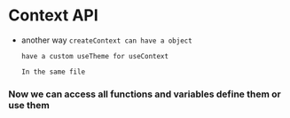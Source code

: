 # Context API 

- another way
    ```createContext can have a object```
    
    ```have a custom useTheme for useContext```

    ```In the same file```

### Now we can access all functions and variables define them or use them